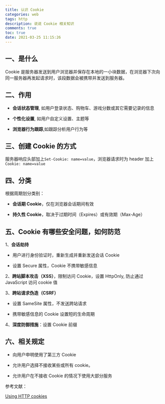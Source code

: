 ```yaml
---
title: 认识 Cookie
categories: web
tags: http
description: 说说 Cookie 相关知识
comments: true
toc: true
date: 2021-03-25 11:15:26
---
```

## 一、是什么

Cookie 是服务器发送到用户浏览器并保存在本地的一小块数据，在浏览器下次向同一服务器再发起请求时，该段数据会被携带并发送到服务器。

## 二、作用

- **会话状态管理**, 如用户登录状态、购物车、游戏分数或其它需要记录的信息

- **个性化设置**, 如用户自定义设置、主题等

- **浏览器行为跟踪**,如跟踪分析用户行为等


## 三、创建 Cookie 的方式

服务器响应头部加上`Set-Cookie: name=value`，浏览器请求时为 header 加上 `Cookie: name=value`

## 四、分类

根据周期划分类别：

- **会话期 Cookie**，仅在浏览器会话期间有效

- **持久性 Cookie**，取决于过期时间（Expires）或有效期（Max-Age）

## 五、Cookie 有哪些安全问题，如何防范

1、**会话劫持**

- 用户进行身份验证时，重新生成并重新发送会话 Cookie
    
- 设置 Secure 属性，Cookie 不携带敏感信息

2、**跨站脚本攻击（XSS）**，限制访问 Cookie，设置 HttpOnly, 防止通过 JavaScript 访问 cookie 值

3、**跨站请求伪造（CSRF）**

- 设置 SameSite 属性，不发送跨站请求

- 携带敏感信息的 Cookie 设置短的生命周期

4、**深度防御措施**：设置 Cookie 前缀

## 六、相关规定

- 向用户申明使用了第三方 Cookie

- 允许用户选择不接收某些或所有 cookie。

- 允许用户在不接收 Cookie 的情况下使用大部分服务

参考文献：

[Using HTTP cookies](https://developer.mozilla.org/en-US/docs/Web/HTTP/Cookies)
